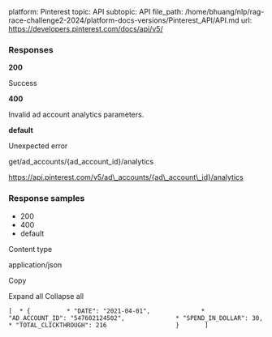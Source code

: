 platform: Pinterest
topic: API
subtopic: API
file_path: /home/bhuang/nlp/rag-race-challenge2-2024/platform-docs-versions/Pinterest_API/API.md
url: https://developers.pinterest.com/docs/api/v5/

### Responses

**200**

Success

**400**

Invalid ad account analytics parameters.

**default**

Unexpected error

get/ad\_accounts/{ad\_account\_id}/analytics

https://api.pinterest.com/v5/ad\_accounts/{ad\_account\_id}/analytics

### Response samples

* 200
* 400
* default

Content type

application/json

Copy

Expand all Collapse all

`[  * {          * "DATE": "2021-04-01",              * "AD_ACCOUNT_ID": "547602124502",              * "SPEND_IN_DOLLAR": 30,              * "TOTAL_CLICKTHROUGH": 216                   }       ]`